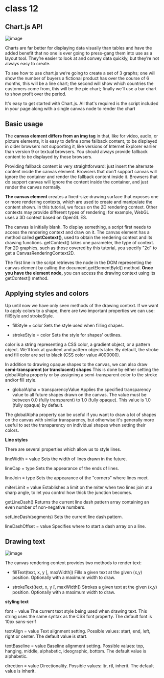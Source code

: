 # class 12 

##  Chart.js API

![image](https://www.ft.com/__origami/service/image/v2/images/raw/ftcms%3A347ece48-0f69-11e9-a3aa-118c761d2745?source=ig)

Charts are far better for displaying data visually than tables and have the added benefit that no one is ever going to press-gang them into use as a layout tool. They’re easier to look at and convey data quickly, but they’re not always easy to create.


To see how to use chart.js we’re going to create a set of 3 graphs; one will show the number of buyers a fictional product has over the course of 6 months, this will be a line chart; the second will show which countries the customers come from, this will be the pie chart; finally we’ll use a bar chart to show profit over the period.


It's easy to get started with Chart.js. All that's required is the script included in your page along with a single canvas node to render the chart

## Basic usage


The **canvas element differs from an img tag** in that, like for video, audio, or picture elements, it is easy to define some fallback content, to be displayed in older browsers not supporting it, like versions of Internet Explorer earlier than version 9 or textual browsers. You should always provide fallback content to be displayed by those browsers.

Providing fallback content is very straightforward: just insert the alternate content inside the canvas element. Browsers that don't support canvas will ignore the container and render the fallback content inside it. Browsers that do support canvas will ignore the content inside the container, and just render the canvas normally.


**The canvas element** creates a fixed-size drawing surface that exposes one or more rendering contexts, which are used to create and manipulate the content shown. In this tutorial, we focus on the 2D rendering context. Other contexts may provide different types of rendering; for example, WebGL uses a 3D context based on OpenGL ES.

The canvas is initially blank. To display something, a script first needs to access the rendering context and draw on it. The canvas element has a method called **getContext()**, used to obtain the rendering context and its drawing functions. getContext() takes one parameter, the type of context. For 2D graphics, such as those covered by this tutorial, you specify "2d" to get a CanvasRenderingContext2D.


The first line in the script retrieves the node in the DOM representing the canvas element by calling the document.getElementById() method. **Once you have the element node,** you can access the drawing context using its getContext() method.


## Applying styles and colors

Up until now we have only seen methods of the drawing context. If we want to apply colors to a shape, there are two important properties we can use: fillStyle and strokeStyle.

* fillStyle = color
Sets the style used when filling shapes.


* strokeStyle = color
Sets the style for shapes' outlines.


color is a string representing a CSS color, a gradient object, or a pattern object. We'll look at gradient and pattern objects later. By default, the stroke and fill color are set to black (CSS color value #000000).


In addition to drawing opaque shapes to the canvas, we can also draw **semi-transparent (or translucent) shapes**  This is done by either setting the globalAlpha property or by assigning a semi-transparent color to the stroke and/or fill style.

* globalAlpha = transparencyValue
Applies the specified transparency value to all future shapes drawn on the canvas. The value must be between 0.0 (fully transparent) to 1.0 (fully opaque). This value is 1.0 (fully opaque) by default.

The globalAlpha property can be useful if you want to draw a lot of shapes on the canvas with similar transparency, but otherwise it's generally more useful to set the transparency on individual shapes when setting their colors.


**Line styles**

There are several properties which allow us to style lines.

lineWidth = value
Sets the width of lines drawn in the future.


lineCap = type
Sets the appearance of the ends of lines.

lineJoin = type
Sets the appearance of the "corners" where lines meet.


miterLimit = value
Establishes a limit on the miter when two lines join at a sharp angle, to let you control how thick the junction becomes.


getLineDash()
Returns the current line dash pattern array containing an even number of non-negative numbers.


setLineDash(segments)
Sets the current line dash pattern.


lineDashOffset = value
Specifies where to start a dash array on a line.


## Drawing text


![image](https://developer.mozilla.org/en-US/docs/Web/API/Canvas_API/Tutorial/Drawing_text/baselines.png)


The canvas rendering context provides two methods to render text:



* fillText(text, x, y [, maxWidth])
Fills a given text at the given (x,y) position. Optionally with a maximum width to draw.




* strokeText(text, x, y [, maxWidth])
Strokes a given text at the given (x,y) position. Optionally with a maximum width to draw.



**styling text**


font = value
The current text style being used when drawing text. This string uses the same syntax as the CSS font property. The default font is 10px sans-serif



textAlign = value
Text alignment setting. Possible values: start, end, left, right or center. The default value is start.



textBaseline = value
Baseline alignment setting. Possible values: top, hanging, middle, alphabetic, ideographic, bottom. The default value is alphabetic.



direction = value
Directionality. Possible values: ltr, rtl, inherit. The default value is inherit.